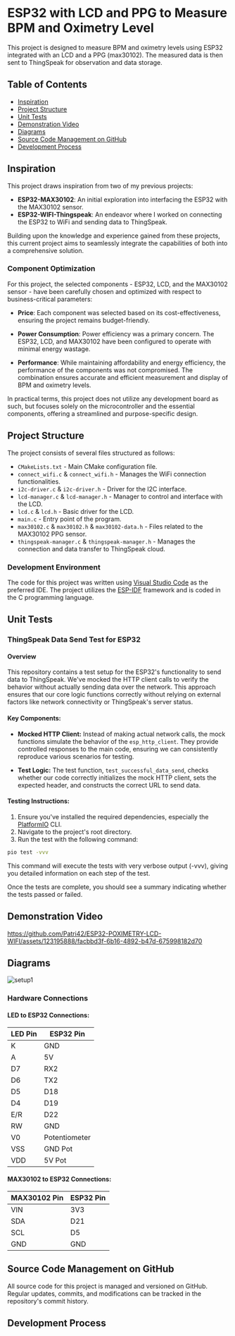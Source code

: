 # ESP32 with LCD and PPG to Measure BPM and Oximetry Level

This project is designed to measure BPM and oximetry levels using ESP32 integrated with an LCD and a PPG (max30102). The measured data is then sent to ThingSpeak for observation and data storage.

## Table of Contents

- [Inspiration](#inspiration)
- [Project Structure](#project-structure)
- [Unit Tests](#unit-tests)
- [Demonstration Video](#demonstration-video)
- [Diagrams](#diagrams)
- [Source Code Management on GitHub](#source-code-management-on-gitHub)
- [Development Process](#development-process)

## Inspiration

This project draws inspiration from two of my previous projects:
- **ESP32-MAX30102**: An initial exploration into interfacing the ESP32 with the MAX30102 sensor.
- **ESP32-WIFI-Thingspeak**: An endeavor where I worked on connecting the ESP32 to WiFi and sending data to ThingSpeak.

Building upon the knowledge and experience gained from these projects, this current project aims to seamlessly integrate the capabilities of both into a comprehensive solution.

### Component Optimization

For this project, the selected components - ESP32, LCD, and the MAX30102 sensor - have been carefully chosen and optimized with respect to business-critical parameters:

- **Price**: Each component was selected based on its cost-effectiveness, ensuring the project remains budget-friendly.
  
- **Power Consumption**: Power efficiency was a primary concern. The ESP32, LCD, and MAX30102 have been configured to operate with minimal energy wastage.
  
- **Performance**: While maintaining affordability and energy efficiency, the performance of the components was not compromised. The combination ensures accurate and efficient measurement and display of BPM and oximetry levels.
  
In practical terms, this project does not utilize any development board as such, but focuses solely on the microcontroller and the essential components, offering a streamlined and purpose-specific design.

## Project Structure

The project consists of several files structured as follows:

- `CMakeLists.txt` - Main CMake configuration file.
- `connect_wifi.c` & `connect_wifi.h` - Manages the WiFi connection functionalities.
- `i2c-driver.c` & `i2c-driver.h` - Driver for the I2C interface.
- `lcd-manager.c` & `lcd-manager.h` - Manager to control and interface with the LCD.
- `lcd.c` & `lcd.h` - Basic driver for the LCD.
- `main.c` - Entry point of the program.
- `max30102.c` & `max30102.h` & `max30102-data.h` - Files related to the MAX30102 PPG sensor.
- `thingspeak-manager.c` & `thingspeak-manager.h` - Manages the connection and data transfer to ThingSpeak cloud.

### Development Environment
The code for this project was written using [Visual Studio Code](https://code.visualstudio.com/) as the preferred IDE. The project utilizes the [ESP-IDF](https://docs.espressif.com/projects/esp-idf/en/latest/esp32/) framework and is coded in the C programming language.

## Unit Tests

### ThingSpeak Data Send Test for ESP32

#### Overview
This repository contains a test setup for the ESP32's functionality to send data to ThingSpeak. We've mocked the HTTP client calls to verify the behavior without actually sending data over the network. This approach ensures that our core logic functions correctly without relying on external factors like network connectivity or ThingSpeak's server status.

#### Key Components:

- **Mocked HTTP Client:** Instead of making actual network calls, the mock functions simulate the behavior of the `esp_http_client`. They provide controlled responses to the main code, ensuring we can consistently reproduce various scenarios for testing.

- **Test Logic:** The test function, `test_successful_data_send`, checks whether our code correctly initializes the mock HTTP client, sets the expected header, and constructs the correct URL to send data.

#### Testing Instructions:

1. Ensure you've installed the required dependencies, especially the [PlatformIO](https://platformio.org/) CLI.
2. Navigate to the project's root directory.
3. Run the test with the following command:

```bash
pio test -vvv
```
This command will execute the tests with very verbose output (-vvv), giving you detailed information on each step of the test.

Once the tests are complete, you should see a summary indicating whether the tests passed or failed.

## Demonstration Video

https://github.com/Patri42/ESP32-POXIMETRY-LCD-WIFI/assets/123195888/facbbd3f-6b16-4892-b47d-675998182d70

## Diagrams
![setup1](https://github.com/Patri42/ESP32-POXIMETRY-LCD-WIFI/assets/123195888/ea925538-89c2-4900-920a-d2055831acc6)

### Hardware Connections

#### LED to ESP32 Connections:

| **LED Pin** | **ESP32 Pin**  |
|-------------|----------------|
| K           | GND            |
| A           | 5V             |
| D7          | RX2            |
| D6          | TX2            |
| D5          | D18            |
| D4          | D19            |
| E/R         | D22            |
| RW          | GND            |
| V0          | Potentiometer  |
| VSS         | GND Pot        |
| VDD         | 5V Pot         |

#### MAX30102 to ESP32 Connections:

| **MAX30102 Pin** | **ESP32 Pin** |
|------------------|---------------|
| VIN              | 3V3           |
| SDA              | D21           |
| SCL              | D5            |
| GND              | GND           |

## Source Code Management on GitHub
All source code for this project is managed and versioned on GitHub. Regular updates, commits, and modifications can be tracked in the repository's commit history.

## Development Process

